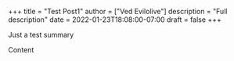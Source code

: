 +++
title = "Test Post1"
author = ["Ved Evilolive"]
description = "Full description"
date = 2022-01-23T18:08:00-07:00
draft = false
+++

Just a test summary

Content
